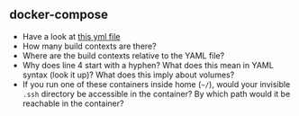 docker-compose
--------------

- Have a look at [this yml file](https://github.com/rvosa/arangs2016/blob/master/docker-compose.yml)
- How many build contexts are there?
- Where are the build contexts relative to the YAML file?
- Why does line 4 start with a hyphen? What does this mean in YAML syntax (look it up)? What does this imply about volumes?
- If you run one of these containers inside home (`~/`), would your invisible `.ssh` directory be accessible in the container? 
  By which path would it be reachable in the container?
